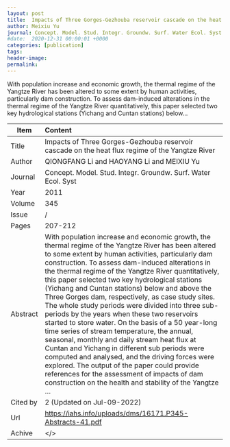 ```yaml
---
layout: post
title:  Impacts of Three Gorges-Gezhouba reservoir cascade on the heat flux regime of the Yangtze River
author: Meixiu Yu
journal: Concept. Model. Stud. Integr. Groundw. Surf. Water Ecol. Syst
#date:  2020-12-31 00:00:01 +0000
categories: [publication]
tags: 
header-image: 
permalink: 
---
```

With population increase and economic growth, the thermal regime of the Yangtze River has been altered to some extent by human activities, particularly dam construction. To assess dam-induced alterations in the thermal regime of the Yangtze River quantitatively, this paper selected two key hydrological stations (Yichang and Cuntan stations) below...
<!--the above is the excerpt-->
<!--more-->
<!--the following is the text-->


| Item           | Content    |
| ---------------|:------------|
| Title          | Impacts of Three Gorges-Gezhouba reservoir cascade on the heat flux regime of the Yangtze River     |
| Author         | QIONGFANG Li and HAOYANG Li and MEIXIU Yu    |
| Journal        | Concept. Model. Stud. Integr. Groundw. Surf. Water Ecol. Syst   |
| Year           | 2011  |
| Volume         | 345	   |
| Issue          | /	   |
| Pages          | 207-212	   |
| Abstract       | With population increase and economic growth, the thermal regime of the Yangtze River has been altered to some extent by human activities, particularly dam construction. To assess dam-induced alterations in the thermal regime of the Yangtze River quantitatively, this paper selected two key hydrological stations (Yichang and Cuntan stations) below and above the Three Gorges dam, respectively, as case study sites. The whole study periods were divided into three sub-periods by the years when these two reservoirs started to store water. On the basis of a 50 year-long time series of stream temperature, the annual, seasonal, monthly and daily stream heat flux at Cuntan and Yichang in different sub periods were computed and analysed, and the driving forces were explored. The output of the paper could provide references for the assessment of impacts of dam construction on the health and stability of the Yangtze …	 |
| Cited by		 | 2 (Updated on Jul-09-2022)   |
| Url  			 | <https://iahs.info/uploads/dms/16171.P345-Abstracts-41.pdf>		 |
| Achive 	     | </>		 |

